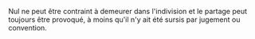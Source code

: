   
 Nul ne peut être contraint à demeurer dans l'indivision et le partage peut toujours être provoqué, à moins qu'il n'y ait été sursis par jugement ou convention.  

  
